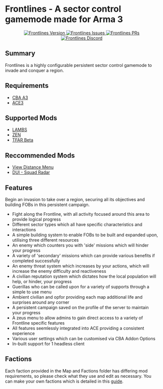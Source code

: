 # Frontlines - A sector control gamemode made for Arma 3

<p align="center">
    <a href="https://github.com/DomT602/Frontlines/releases/tag/Latest">
        <img src="https://img.shields.io/badge/Version-v5.0.1-blue" alt="Frontlines Version">
    </a>
    <a href="https://github.com/DomT602/Frontlines/issues">
        <img src="https://img.shields.io/github/issues/DomT602/Frontlines" alt="Frontlines Issues">
    </a>
    <a href="https://github.com/DomT602/Frontlines/pulls">
        <img src="https://img.shields.io/github/issues-pr/DomT602/Frontlines" alt="Frontlines PRs">
    </a>
    <a href="https://discord.gg/82tAKdsT79">
        <img src="https://img.shields.io/discord/908047463141761036" alt="Frontlines Discord">
    </a>
</p>

## Summary
Frontlines is a highly configurable persistent sector control gamemode to invade and conquer a region.

## Requirements
- <a href="https://steamcommunity.com/workshop/filedetails/?id=450814997">CBA A3</a>
- <a href="https://steamcommunity.com/workshop/filedetails/?id=463939057">ACE3</a>

## Supported Mods
- <a href="https://steamcommunity.com/sharedfiles/filedetails/?id=1858075458">LAMBS</a>
- <a href="https://steamcommunity.com/sharedfiles/filedetails/?id=1779063631">ZEN</a>
- <a href="https://steamcommunity.com/sharedfiles/filedetails/?id=894678801">TFAR Beta</a>

## Reccommended Mods
- <a href="https://steamcommunity.com/sharedfiles/filedetails/?id=2512672547">View Distance Menu</a>
- <a href="https://steamcommunity.com/sharedfiles/filedetails/?id=1638341685">DUI - Squad Radar</a>

## Features
Begin an invasion to take over a region, securing all its objectives and building FOBs in this persistent campaign.
- Fight along the Frontline, with all activity focused around this area to provide logical progress
- Different sector types which all have specific characteristics and interactions
- A simple building system to enable FOBs to be built and expanded upon, utilising three different resources
- An enemy which counters you with 'side' missions which will hinder your progress
- A variety of 'secondary' missions which can provide various benefits if completed successfully
- An enemy threat system which increases by your actions, which will increase the enemy difficulty and reactiveness
- A civilian reputation system which dictates how the local population will help, or hinder, your progress
- Guerillas who can be called upon for a variety of supports through a simple to use menu
- Ambient civilian and opfor providing each map additional life and surprises around any corner
- A persistent campaign saved on the profile of the server to maintain your progress
- A zeus menu to allow admins to gain direct access to a variety of Frontline specific features
- All features seemlessly integrated into ACE providing a consistent experience
- Various user settings which can be customised via CBA Addon Options
- In-built support for 1 headless client

## Factions
Each faction provided in the Map and Factions folder has differing mod requirements, so please check what they use and edit as necessary. You can make your own factions which is detailed in this <a href="https://github.com/DomT602/Frontlines/blob/DomT602-patch-1/Map%20and%20Factions/New_Config_Map_Guide.md">guide</a>.
